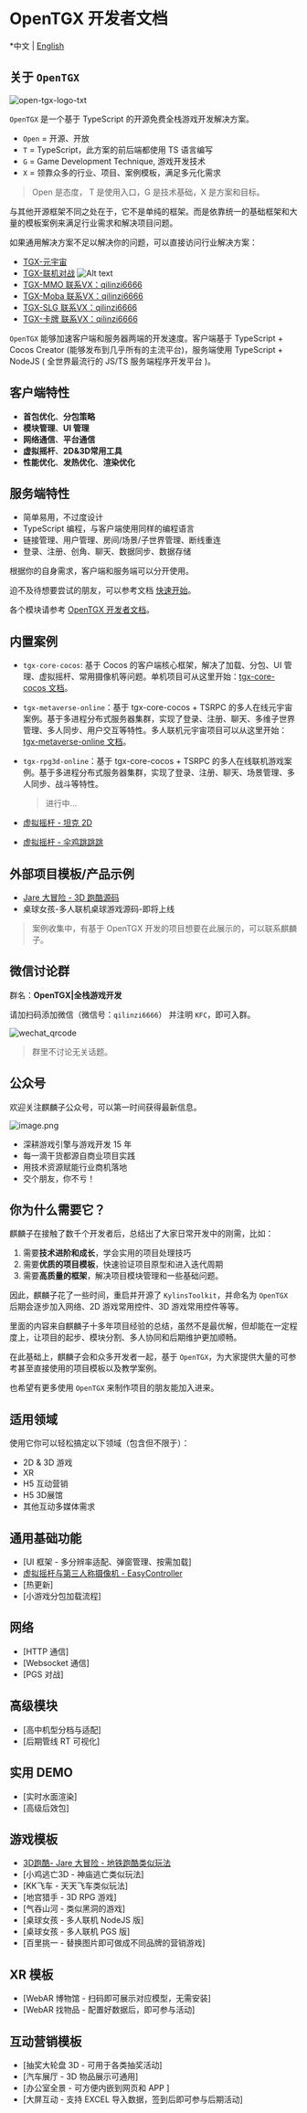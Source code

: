 
# OpenTGX 开发者文档

*中文 | [English](./README.md)

## 关于 `OpenTGX`

![open-tgx-logo-txt](./open-tgx-logo-txt.png)

`OpenTGX` 是一个基于 TypeScript 的开源免费全栈游戏开发解决方案。

- `Open` = 开源、开放
- `T` = TypeScript，此方案的前后端都使用 TS 语言编写
- `G` = Game Development Technique, 游戏开发技术
- `X` = 领靠众多的行业、项目、案例模板，满足多元化需求

>Open 是态度， T 是使用入口，G 是技术基础，X 是方案和目标。

与其他开源框架不同之处在于，它不是单纯的框架。而是依靠统一的基础框架和大量的模板案例来满足行业需求和解决项目问题。

如果通用解决方案不足以解决你的问题，可以直接访问行业解决方案：

- [TGX-元宇宙](./docs-cn/tgx-metaverse-online.md)
- [TGX-联机对战](https://store.cocos.com/app/detail/5504)
![Alt text](./screenshots/tgx-vsgames.jpg)
- [TGX-MMO 联系VX：qilinzi6666]()
- [TGX-Moba 联系VX：qilinzi6666]()
- [TGX-SLG 联系VX：qilinzi6666]()
- [TGX-卡牌 联系VX：qilinzi6666]()


`OpenTGX` 能够加速客户端和服务器两端的开发速度。客户端基于 TypeScript + Cocos Creator (能够发布到几乎所有的主流平台)，服务端使用 TypeScript + NodeJS ( 全世界最流行的 JS/TS 服务端程序开发平台 )。

## 客户端特性

- **首包优化**、**分包策略**
- **模块管理**、**UI 管理**
- **网络通信**、**平台通信**
- **虚拟摇杆**、**2D&3D常用工具**
- **性能优化**、**发热优化**、**渲染优化**

## 服务端特性

- 简单易用，不过度设计
- TypeScript 编程，与客户端使用同样的编程语言
- 链接管理、用户管理、房间/场景/子世界管理、断线重连
- 登录、注册、创角、聊天、数据同步、数据存储

根据你的自身需求，客户端和服务端可以分开使用。

迫不及待想要尝试的朋友，可以参考文档 [快速开始](./docs-cn/quick-start.md)。

各个模块请参考 [OpenTGX 开发者文档](./docs-cn/developer-guide.md)。

## 内置案例

- `tgx-core-cocos`: 基于 Cocos 的客户端核心框架，解决了加载、分包、UI 管理、虚拟摇杆、常用摄像机等问题。单机项目可从这里开始：[tgx-core-cocos 文档](./docs-cn/tgx-core-cocos.md)。

- `tgx-metaverse-online`：基于 tgx-core-cocos + TSRPC 的多人在线元宇宙案例。基于多进程分布式服务器集群，实现了登录、注册、聊天、多维子世界管理、多人同步、用户交互等特性。多人联机元宇宙项目可以从这里开始：[tgx-metaverse-online 文档](./docs-cn/tgx-metaverse-online.md)。

- `tgx-rpg3d-online`：基于 tgx-core-cocos + TSRPC 的多人在线联机游戏案例。基于多进程分布式服务器集群，实现了登录、注册、聊天、场景管理、多人同步、战斗等特性。
  >进行中...

- [虚拟摇杆 - 坦克 2D](https://github.com/MrKylinGithub/OpenTGX/tree/main/kfc/assets/module_demo_tank)
- [虚拟摇杆 - 伞鸡跳跳跳](https://github.com/MrKylinGithub/OpenTGX/tree/main/kfc/assets/module_demo_rooster)

## 外部项目模板/产品示例

- [Jare 大冒险 - 3D 跑酷源码](https://store.cocos.com/app/detail/4241)
- 桌球女孩-多人联机桌球游戏源码-即将上线

> 案例收集中，有基于 OpenTGX 开发的项目想要在此展示的，可以联系麒麟子。

## 微信讨论群

群名：**OpenTGX|全栈游戏开发**

请加扫码添加微信（微信号：`qilinzi6666`） 并注明 `KFC`，即可入群。

![wechat_qrcode](./docs-cn/images/wechat_qrcode.jpeg)

>群里不讨论无关话题。

## 公众号

欢迎关注麒麟子公众号，可以第一时间获得最新信息。

![image.png](https://download.cocos.com/CocosStore/markdown/c1fdf2a5defb499abbc9c78441b50d5e/c1fdf2a5defb499abbc9c78441b50d5e.png)

- 深耕游戏引擎与游戏开发 15 年
- 每一滴干货都源自商业项目实践
- 用技术资源赋能行业商机落地
- 交个朋友，你不亏！

## 你为什么需要它？

麒麟子在接触了数千个开发者后，总结出了大家日常开发中的刚需，比如：

1. 需要**技术进阶和成长**，学会实用的项目处理技巧
2. 需要**优质的项目模板**，快速验证项目原型和进入迭代周期
3. 需要**高质量的框架**，解决项目模块管理和一些基础问题。

因此，麒麟子花了一些时间，重启并开源了 `KylinsToolkit`，并命名为 `OpenTGX`
后期会逐步加入网络、2D 游戏常用控件、3D 游戏常用控件等等。

里面的内容来自麒麟子十多年项目经验的总结，虽然不是最优解，但却能在一定程度上，让项目的起步、模块分割、多人协同和后期维护更加顺畅。

在此基础上，麒麟子会和众多开发者一起，基于 `OpenTGX`，为大家提供大量的可参考甚至直接使用的项目模板以及教学案例。

也希望有更多使用 `OpenTGX` 来制作项目的朋友能加入进来。

## 适用领域

使用它你可以轻松搞定以下领域（包含但不限于）：

- 2D & 3D 游戏
- XR
- H5 互动营销
- H5 3D展馆
- 其他互动多媒体需求

## 通用基础功能

- [UI 框架 - 多分辨率适配、弹窗管理、按需加载]
- [虚拟摇杆与第三人称摄像机 - EasyController](./docs-cn/EasyController/EasyController.md)
- [热更新]
- [小游戏分包加载流程]

## 网络

- [HTTP 通信]
- [Websocket 通信]
- [PGS 对战]

## 高级模块

- [高中机型分档与适配]
- [后期管线 RT 可视化]

## 实用 DEMO

- [实时水面渲染]
- [高级后效包]

## 游戏模板

- [3D跑酷- Jare 大冒险 - 地铁跑酷类似玩法](https://store.cocos.com/app/detail/4241)
- [小鸡逃亡3D - 神庙逃亡类似玩法]
- [KK飞车 - 天天飞车类似玩法]
- [地宫猎手 - 3D RPG 游戏]
- [气吞山河 - 类似黑洞的游戏]
- [桌球女孩 - 多人联机 NodeJS 版]
- [桌球女孩 - 多人联机 PGS 版]
- [百里挑一 - 替换图片即可做成不同品牌的营销游戏]

## XR 模板

- [WebAR 博物馆 - 扫码即可展示对应模型，无需安装]
- [WebAR 找物品 - 配置好数据后，即可参与活动]

## 互动营销模板

- [抽奖大轮盘 3D - 可用于各类抽奖活动]
- [汽车展厅 - 3D 物品展示可通用]
- [办公室全景 - 可方便内嵌到网页和 APP ]
- [大屏互动 - 支持 EXCEL 导入数据，签到后即可参与后期活动]
